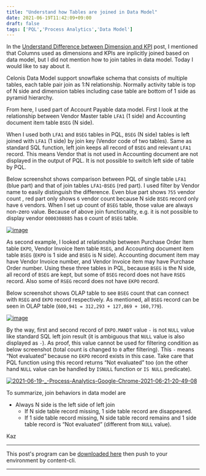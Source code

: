 ```yaml
---
title: "Understand how Tables are joined in Data Model"
date: 2021-06-19T11:42:09+09:00
draft: false
tags: ['PQL','Process Analytics','Data Model']
---
```


In the [Understand Difference between Dimension and KPI](../2021-05-01-understand-difference-between-dimension-and-kpi/) post, I mentioned that Columns used as dimensions and KPIs are inplicitly joined based on data model, but I did not mention how to join tables in data model. Today I would like to say about it.

Celonis Data Model support snowflake schema that consists of multiple tables, each table pair join as 1:N relationship. Normally activity table is top of N side and dimension tables including case table are bottom of 1 side as pyramid hierarchy.

From here, I used part of Account Payable data model. First I look at the relationship between Vendor Master table `LFA1` (1 side) and Accounting document item table `BSEG` (N side).

When I used both `LFA1` and `BSEG` tables in PQL, `BSEG` (N side) tables is left joined with `LFA1` (1 side) by join key (Vendor code of two tables). Same as standard SQL function, left join keeps all record of `BSEG` and relevant `LFA1` record. This means Vendor that is not used in Accounting document are not displayed in the output of PQL. It is not possible to switch left side of table by PQL.

Below screenshot shows comparison between PQL of single table `LFA1` (blue part) and that of join tables `LFA1`-`BSEG` (red part). I used filter by Vendor name to easily distinguish the difference. Even blue part shows `755` vendor count , red part only shows `6` vendor count because N side `BSEG` record only have `6` vendors. When I set up count of `BSEG` table, those value are always non-zero value. Because of above join functionality, e.g. it is not possible to display vendor `0000308885` has `0` count of `BSEG` table.

[![image](https://user-images.githubusercontent.com/67397583/122629713-f7eef980-d0f9-11eb-8ab3-f7184295c8ff.png)](https://user-images.githubusercontent.com/67397583/122629713-f7eef980-d0f9-11eb-8ab3-f7184295c8ff.png)

As second example, I looked at relationship between Purchase Order Item table `EKPO`, Vendor Invoice Item table `RSEG`, and Accounting document item table `BSEG` (`EKPO` is 1 side and `BSEG` is N side). Accounting document item may have Vendor Invoice number, and Vendor Invoice item may have Purchase Order number. Using these three tables in PQL, because `BSEG` is the N side, all record of `BSEG` are kept, but some of `BSEG` record does not have `RSEG` record. Also some of `RSEG` record does not have `EKPO` record.

Below screenshot shows OLAP table to see `BSEG` count that can connect with `RSEG` and `EKPO` record respectively. As mentioned, all `BSEG` record can be seen in OLAP table (`600,941 = 312,293 + 127,869 + 160,779`).

[![image](https://user-images.githubusercontent.com/67397583/122631506-1efff800-d107-11eb-8652-cfdcdee1ef7a.png)](https://user-images.githubusercontent.com/67397583/122631506-1efff800-d107-11eb-8652-cfdcdee1ef7a.png)

By the way, first and second record of `EKPO.MANDT` value `-` is not `NULL` value like standard SQL left join result (it is ambiguous that `NULL` value is also displayed as `-`). As proof, this value cannot be used for filtering condition as below screenshot (total count is changed to `0` after filtering). This `-` means “Not evaluated” because no `EKPO` record exists in this case. Take care that PQL function using this record returns “Not evaluated” too (on the other hand `NULL` value can be handled by `ISNULL` function or `IS NULL` predicate).

[![2021-06-19-_-Process-Analytics-Google-Chrome-2021-06-21-20-49-08](https://user-images.githubusercontent.com/67397583/122757589-bebdb180-d2d2-11eb-93c4-2f2ae58dd49b.gif)](https://user-images.githubusercontent.com/67397583/122757589-bebdb180-d2d2-11eb-93c4-2f2ae58dd49b.gif)

To summarize, join behaviors in data model are

- Always N side is the left side of left join
  - If N side table record missing, 1 side table record are disappeared.
  - If 1 side table record missing, N side table record remains and 1 side table record is “Not evaluated” (different from `NULL` value).

Kaz

---

This post's program can be [downloaded here](../../examples/ap_analysis_20210619.json) then push to your environment by content-cli.

---

